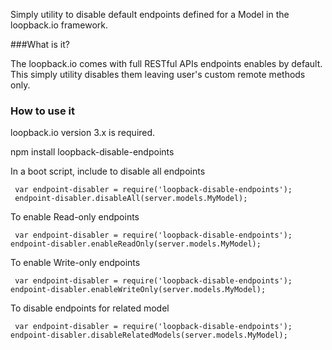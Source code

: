Simply utility to disable default endpoints defined for a Model in the loopback.io framework.

###What is it?

The loopback.io comes with full RESTful APIs endpoints enables by default.
This simply utility disables them leaving user's custom remote methods only.

### How to use it

loopback.io version 3.x is required.

npm install loopback-disable-endpoints

In a boot script, include to disable all endpoints

     var endpoint-disabler = require('loopback-disable-endpoints');
     endpoint-disabler.disableAll(server.models.MyModel);
     
     
To enable Read-only endpoints
    
     var endpoint-disabler = require('loopback-disable-endpoints');
    endpoint-disabler.enableReadOnly(server.models.MyModel);


To enable Write-only endpoints 
    
     var endpoint-disabler = require('loopback-disable-endpoints');
    endpoint-disabler.enableWriteOnly(server.models.MyModel);

To disable endpoints for related model 

     var endpoint-disabler = require('loopback-disable-endpoints');
    endpoint-disabler.disableRelatedModels(server.models.MyModel);
